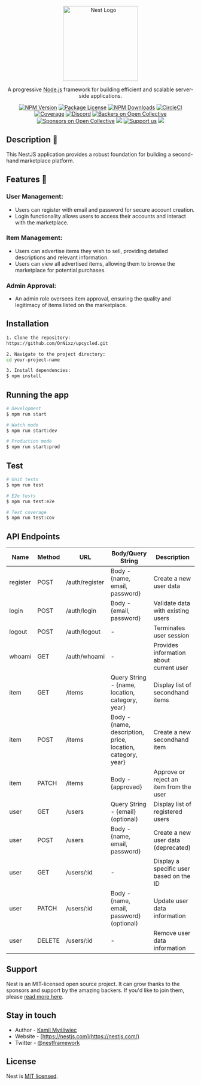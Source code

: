 
<p align="center">
  <a href="http://nestjs.com/" target="blank"><img src="https://nestjs.com/img/logo-small.svg" width="200" alt="Nest Logo" /></a>
</p>

[circleci-image]: https://img.shields.io/circleci/build/github/nestjs/nest/master?token=abc123def456
[circleci-url]: https://circleci.com/gh/nestjs/nest

  <p align="center">A progressive <a href="http://nodejs.org" target="_blank">Node.js</a> framework for building efficient and scalable server-side applications.</p>
    <p align="center">
<a href="https://www.npmjs.com/~nestjscore" target="_blank"><img src="https://img.shields.io/npm/v/@nestjs/core.svg" alt="NPM Version" /></a>
<a href="https://www.npmjs.com/~nestjscore" target="_blank"><img src="https://img.shields.io/npm/l/@nestjs/core.svg" alt="Package License" /></a>
<a href="https://www.npmjs.com/~nestjscore" target="_blank"><img src="https://img.shields.io/npm/dm/@nestjs/common.svg" alt="NPM Downloads" /></a>
<a href="https://circleci.com/gh/nestjs/nest" target="_blank"><img src="https://img.shields.io/circleci/build/github/nestjs/nest/master" alt="CircleCI" /></a>
<a href="https://coveralls.io/github/nestjs/nest?branch=master" target="_blank"><img src="https://coveralls.io/repos/github/nestjs/nest/badge.svg?branch=master#9" alt="Coverage" /></a>
<a href="https://discord.gg/G7Qnnhy" target="_blank"><img src="https://img.shields.io/badge/discord-online-brightgreen.svg" alt="Discord"/></a>
<a href="https://opencollective.com/nest#backer" target="_blank"><img src="https://opencollective.com/nest/backers/badge.svg" alt="Backers on Open Collective" /></a>
<a href="https://opencollective.com/nest#sponsor" target="_blank"><img src="https://opencollective.com/nest/sponsors/badge.svg" alt="Sponsors on Open Collective" /></a>
  <a href="https://paypal.me/kamilmysliwiec" target="_blank"><img src="https://img.shields.io/badge/Donate-PayPal-ff3f59.svg"/></a>
    <a href="https://opencollective.com/nest#sponsor"  target="_blank"><img src="https://img.shields.io/badge/Support%20us-Open%20Collective-41B883.svg" alt="Support us"></a>
  <a href="https://twitter.com/nestframework" target="_blank"><img src="https://img.shields.io/twitter/follow/nestframework.svg?style=social&label=Follow"></a>
</p>
  <!--[![Backers on Open Collective](https://opencollective.com/nest/backers/badge.svg)](https://opencollective.com/nest#backer)
  [![Sponsors on Open Collective](https://opencollective.com/nest/sponsors/badge.svg)](https://opencollective.com/nest#sponsor)-->

## Description 📖

This NestJS application provides a robust foundation for building a second-hand marketplace platform.

## Features 🚀

### User Management:
- Users can register with email and password for secure account creation.
- Login functionality allows users to access their accounts and interact with the marketplace.

### Item Management:
- Users can advertise items they wish to sell, providing detailed descriptions and relevant information.
- Users can view all advertised items, allowing them to browse the marketplace for potential purchases.
  
### Admin Approval:
- An admin role oversees item approval, ensuring the quality and legitimacy of items listed on the marketplace.

## Installation

```bash
1. Clone the repository: 
https://github.com/OrNixz/upcycled.git

2. Navigate to the project directory: 
cd your-project-name

3. Install dependencies: 
$ npm install
```

## Running the app

```bash
# Development
$ npm run start

# Watch mode
$ npm run start:dev

# Production mode
$ npm run start:prod
```

## Test

```bash
# Unit tests
$ npm run test

# E2e tests
$ npm run test:e2e

# Test coverage
$ npm run test:cov
```

## API Endpoints

| Name     | Method | URL            | Body/Query String                                           | Description                             |
|----------|--------|----------------|-------------------------------------------------------------|-----------------------------------------|
| register | POST   | /auth/register | Body - {name, email, password}                              | Create a new user data                  |
| login    | POST   | /auth/login    | Body - {email, password}                                    | Validate data with existing users       |
| logout   | POST   | /auth/logout   | -                                                           | Terminates user session                 |
| whoami   | GET    | /auth/whoami   | -                                                           | Provides information about current user |
| item     | GET    | /items         | Query String - {name, location, category, year}             | Display list of secondhand items        |
| item     | POST   | /items         | Body - {name, description, price, location, category, year} | Create a new secondhand item            |
| item     | PATCH  | /items         | Body - {approved}                                           | Approve or reject an item from the user |
| user     | GET    | /users         | Query String - {email} (optional)                           | Display list of registered users        |
| user     | POST   | /users         | Body - {name, email, password}                              | Create a new user data (deprecated)     |
| user     | GET    | /users/:id     | -                                                           | Display a specific user based on the ID |
| user     | PATCH  | /users/:id     | Body - {name, email, password} (optional)                   | Update user data information            |
| user     | DELETE | /users/:id     | -                                                           | Remove user data information            |

## Support

Nest is an MIT-licensed open source project. It can grow thanks to the sponsors and support by the amazing backers. If you'd like to join them, please [read more here](https://docs.nestjs.com/support).

## Stay in touch

- Author - [Kamil Myśliwiec](https://kamilmysliwiec.com)
- Website - [https://nestjs.com](https://nestjs.com/)
- Twitter - [@nestframework](https://twitter.com/nestframework)

## License

Nest is [MIT licensed](LICENSE).



